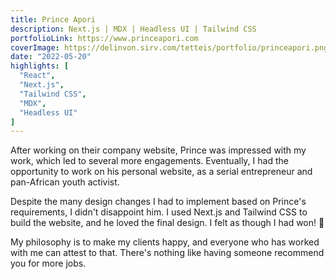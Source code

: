 ```yaml
---
title: Prince Apori
description: Next.js | MDX | Headless UI | Tailwind CSS
portfolioLink: https://www.princeapori.com
coverImage: https://delinvon.sirv.com/tetteis/portfolio/princeapori.png
date: "2022-05-20"
highlights: [
  "React",
  "Next.js",
  "Tailwind CSS",
  "MDX",
  "Headless UI"
]
---
```

After working on their company website, Prince was impressed with my work, which led to several more engagements. Eventually, I had the opportunity to work on his personal website, as a serial entrepreneur and pan-African youth activist.

Despite the many design changes I had to implement based on Prince's requirements, I didn't disappoint him. I used Next.js and Tailwind CSS to build the website, and he loved the final design. I felt as though I had won! 🎉

My philosophy is to make my clients happy, and everyone who has worked with me can attest to that. There's nothing like having someone recommend you for more jobs.
